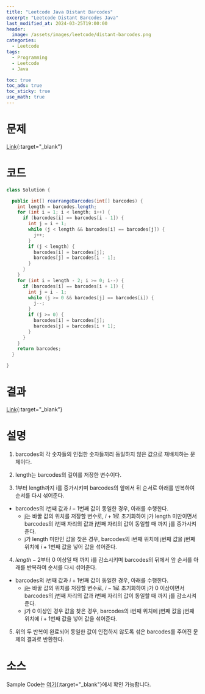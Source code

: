 ```yaml
---
title: "Leetcode Java Distant Barcodes"
excerpt: "Leetcode Distant Barcodes Java"
last_modified_at: 2024-03-25T19:00:00
header:
  image: /assets/images/leetcode/distant-barcodes.png
categories:
  - Leetcode
tags:
  - Programming
  - Leetcode
  - Java

toc: true
toc_ads: true
toc_sticky: true
use_math: true
---
```

# 문제
[Link](https://leetcode.com/problems/distant-barcodes/){:target="_blank"}

# 코드
```java
class Solution {

  public int[] rearrangeBarcodes(int[] barcodes) {
    int length = barcodes.length;
    for (int i = 1; i < length; i++) {
      if (barcodes[i] == barcodes[i - 1]) {
        int j = i + 1;
        while (j < length && barcodes[i] == barcodes[j]) {
          j++;
        }
        if (j < length) {
          barcodes[i] = barcodes[j];
          barcodes[j] = barcodes[i - 1];
        }
      }
    }
    for (int i = length - 2; i >= 0; i--) {
      if (barcodes[i] == barcodes[i + 1]) {
        int j = i - 1;
        while (j >= 0 && barcodes[j] == barcodes[i]) {
          j--;
        }
        if (j >= 0) {
          barcodes[i] = barcodes[j];
          barcodes[j] = barcodes[i + 1];
        }
      }
    }
    return barcodes;
  }

}
```

# 결과
[Link](https://leetcode.com/problems/distant-barcodes/submissions/1213348032/){:target="_blank"}

# 설명
1. barcodes의 각 숫자들의 인접한 숫자들끼리 동일하지 않은 값으로 재배치하는 문제이다.

2. length는 barcodes의 길이를 저장한 변수이다.

3. 1부터 length까지 i를 증가시키며 barcodes의 앞에서 뒤 순서로 아래를 반복하여 순서를 다시 섞어준다.
- barcodes의 i번째 값과 $i - 1$번째 값이 동일한 경우, 아래를 수행한다.
  - j는 바꿀 값의 위치를 저장할 변수로, $i + 1$로 초기화하여 j가 length 미만이면서 barcodes의 i번째 자리의 값과 j번째 자리의 값이 동일할 때 까지 j를 증가시켜준다.
  - j가 length 미만인 값을 찾은 경우, barcodes의 i번째 위치에 j번째 값을 j번째 위치에 $i + 1$번째 값을 넣어 값을 섞어준다.

4. $length - 2$부터 0 이상일 때 까지 i를 감소시키며 barcodes의 뒤에서 앞 순서를 아래를 반복하여 순서를 다시 섞어준다.
- barcodes의 i번째 값과 $i + 1$번째 값이 동일한 경우, 아래를 수행한다.
  - j는 바꿀 값의 위치를 저장할 변수로, $i - 1$로 초기화하여 j가 0 이상이면서 barcodes의 j번째 자리의 값과 i번째 자리의 값이 동일할 때 까지 j를 감소시켜준다.
  - j가 0 이상인 경우 값을 찾은 경우, barcodes의 i번째 위치에 j번째 값을 j번째 위치에 $i + 1$번째 값을 넣어 값을 섞어준다.

5. 위의 두 반복이 완료되어 동일한 값이 인접하지 않도록 섞은 barcodes를 주어진 문제의 결과로 반환한다.

# 소스
Sample Code는 [여기](https://github.com/GracefulSoul/leetcode/blob/master/src/main/java/gracefulsoul/problems/DistantBarcodes.java){:target="_blank"}에서 확인 가능합니다.
